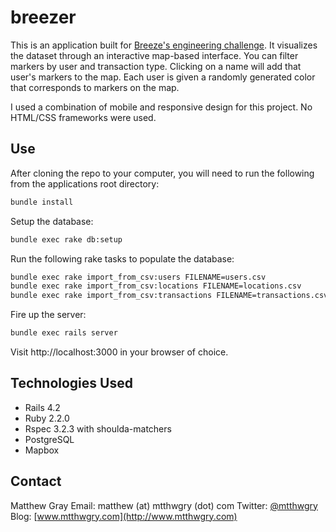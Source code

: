 # breezer
This is an application built for [Breeze's engineering challenge](http://www.github.com/joinbreeze/map-challenge). It visualizes the dataset through an interactive map-based interface. You can filter markers by user and transaction type. Clicking on a name will add that user's markers to the map. Each user is given a randomly generated color that corresponds to markers on the map.

I used a combination of mobile and responsive design for this project. No HTML/CSS frameworks were used.

## Use
After cloning the repo to your computer, you will need to run the following from the applications root directory:
```bash
bundle install
```
Setup the database:
```bash
bundle exec rake db:setup
```
Run the following rake tasks to populate the database:
```bash
bundle exec rake import_from_csv:users FILENAME=users.csv
bundle exec rake import_from_csv:locations FILENAME=locations.csv
bundle exec rake import_from_csv:transactions FILENAME=transactions.csv
```
Fire up the server:
```bash
bundle exec rails server
```
Visit http://localhost:3000 in your browser of choice.

## Technologies Used
- Rails 4.2
- Ruby 2.2.0
- Rspec 3.2.3 with shoulda-matchers
- PostgreSQL
- Mapbox

## Contact
Matthew Gray
Email: matthew (at) mtthwgry (dot) com
Twitter: [@mtthwgry](http://twitter.com/mtthwgry)
Blog: [www.mtthwgry.com](http://www.mtthwgry.com)
